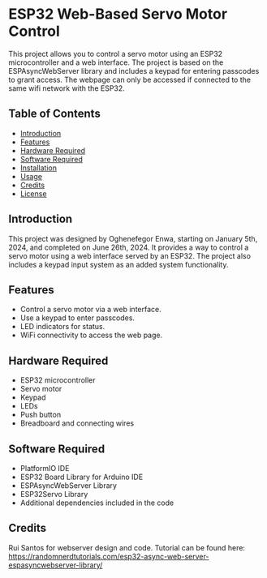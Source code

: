 # ESP32 Web-Based Servo Motor Control

This project allows you to control a servo motor using an ESP32 microcontroller and a web interface. The project is based on the ESPAsyncWebServer library and includes a keypad for entering passcodes to grant access. The webpage can only be accessed if connected to the same wifi network with the ESP32.

## Table of Contents
- [Introduction](#introduction)
- [Features](#features)
- [Hardware Required](#hardware-required)
- [Software Required](#software-required)
- [Installation](#installation)
- [Usage](#usage)
- [Credits](#credits)
- [License](#license)

## Introduction
This project was designed by Oghenefegor Enwa, starting on January 5th, 2024, and completed on June 26th, 2024. It provides a way to control a servo motor using a web interface served by an ESP32. The project also includes a keypad input system as an added system functionality.

## Features
- Control a servo motor via a web interface.
- Use a keypad to enter passcodes.
- LED indicators for status.
- WiFi connectivity to access the web page.

## Hardware Required
- ESP32 microcontroller
- Servo motor
- Keypad
- LEDs
- Push button
- Breadboard and connecting wires

## Software Required
- PlatformIO IDE
- ESP32 Board Library for Arduino IDE
- ESPAsyncWebServer Library
- ESP32Servo Library
- Additional dependencies included in the code

## Credits
Rui Santos for webserver design and code.
Tutorial can be found here: https://randomnerdtutorials.com/esp32-async-web-server-espasyncwebserver-library/
